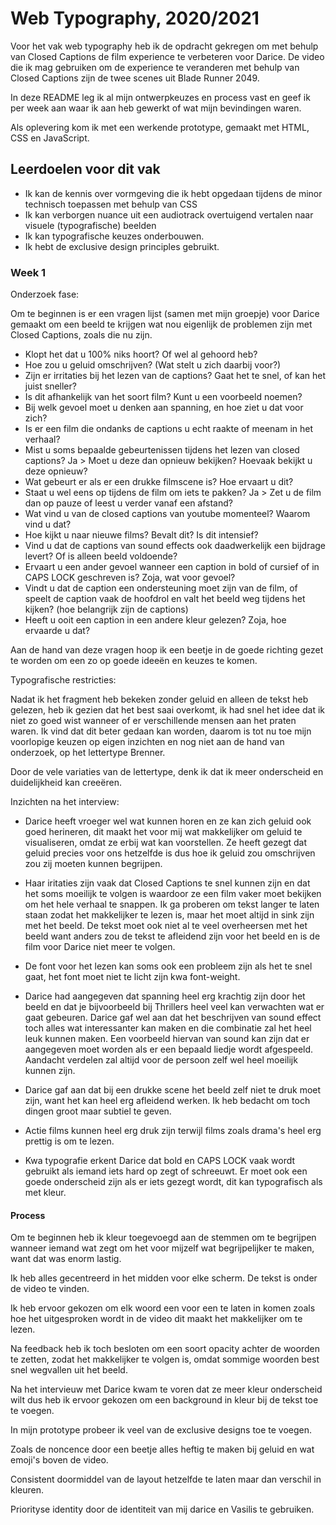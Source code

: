 # Web Typography, 2020/2021

Voor het vak web typography heb ik de opdracht gekregen om met behulp van Closed Captions de film experience te verbeteren voor Darice. De video die ik mag gebruiken om de experience te veranderen met behulp van Closed Captions zijn de twee scenes uit Blade Runner 2049.

In deze README leg ik al mijn ontwerpkeuzes en process vast en geef ik per week aan waar ik aan heb gewerkt of wat mijn bevindingen waren.

Als oplevering kom ik met een werkende prototype, gemaakt met HTML, CSS en JavaScript.


## Leerdoelen voor dit vak

- Ik kan de kennis over vormgeving die ik hebt opgedaan tijdens de minor technisch toepassen met behulp van CSS
- Ik kan verborgen nuance uit een audiotrack overtuigend vertalen naar visuele (typografische) beelden
- Ik kan typografische keuzes onderbouwen.
- Ik hebt de exclusive design principles gebruikt.


### Week 1

Onderzoek fase:

Om te beginnen is er een vragen lijst (samen met mijn groepje) voor Darice gemaakt om een beeld te krijgen wat nou eigenlijk de problemen zijn met Closed Captions, zoals die nu zijn.

- Klopt het dat u 100% niks hoort? Of wel al gehoord heb?
- Hoe zou u geluid omschrijven? (Wat stelt u zich daarbij voor?)
- Zijn er irritaties bij het lezen van de captions? Gaat het te snel, of kan het juist sneller?
- Is dit afhankelijk van het soort film? Kunt u een voorbeeld noemen?
- Bij welk gevoel moet u denken aan spanning, en hoe ziet u dat voor zich?
- Is er een film die ondanks de captions u echt raakte of meenam in het verhaal?
- Mist u soms bepaalde gebeurtenissen tijdens het lezen van closed captions? Ja > Moet u deze dan opnieuw bekijken? Hoevaak bekijkt u deze opnieuw?
- Wat gebeurt er als er een drukke filmscene is? Hoe ervaart u dit?
- Staat u wel eens op tijdens de film om iets te pakken? Ja > Zet u de film dan op pauze of leest u verder vanaf een afstand?
- Wat vind u van de closed captions van youtube momenteel? Waarom vind u dat?
- Hoe kijkt u naar nieuwe films? Bevalt dit? Is dit intensief?
- Vind u dat de captions van sound effects ook daadwerkelijk een bijdrage levert? Of is alleen beeld voldoende?
- Ervaart u een ander gevoel wanneer een caption in bold of cursief of in CAPS LOCK geschreven is? Zoja, wat voor gevoel?
- Vindt u dat de caption een ondersteuning moet zijn van de film, of speelt de caption vaak de hoofdrol en valt het beeld weg tijdens het kijken? (hoe belangrijk zijn de captions)
- Heeft u ooit een caption in een andere kleur gelezen? Zoja, hoe ervaarde u dat?

Aan de hand van deze vragen hoop ik een beetje in de goede richting gezet te worden om een zo op goede ideeën en keuzes te komen.

Typografische restricties:


Nadat ik het fragment heb bekeken zonder geluid en alleen de tekst heb gelezen, heb ik gezien dat het best saai overkomt, ik had snel het idee dat ik niet zo goed wist wanneer of er verschillende mensen aan het praten waren. Ik vind dat dit beter gedaan kan worden, daarom is tot nu toe mijn voorlopige keuzen op eigen inzichten en nog niet aan de hand van onderzoek, op het lettertype Brenner.

Door de vele variaties van de lettertype, denk ik dat ik meer onderscheid en duidelijkheid kan creeëren.


Inzichten na het interview:

- Darice heeft vroeger wel wat kunnen horen en ze kan zich geluid ook goed herineren, dit maakt het voor mij wat makkelijker om geluid te visualiseren, omdat ze erbij wat kan voorstellen. Ze heeft gezegt dat geluid precies voor ons hetzelfde is dus hoe ik geluid zou omschrijven zou zij moeten kunnen begrijpen.

- Haar iritaties zijn vaak dat Closed Captions te snel kunnen zijn en dat het soms moeilijk te volgen is waardoor ze een film vaker moet bekijken om het hele verhaal te snappen. Ik ga proberen om tekst langer te laten staan zodat het makkelijker te lezen is, maar het moet altijd in sink zijn met het beeld. De tekst moet ook niet al te veel overheersen met het beeld want anders zou de tekst te afleidend zijn voor het beeld en is de film voor Darice niet meer te volgen.

- De font voor het lezen kan soms ook een probleem zijn als het te snel gaat, het font moet niet te licht zijn kwa font-weight.

- Darice had aangegeven dat spanning heel erg krachtig zijn door het beeld en dat je bijvoorbeeld bij Thrillers heel veel kan verwachten wat er gaat gebeuren. Darice gaf wel aan dat het beschrijven van sound effect toch alles wat interessanter kan maken en die combinatie zal het heel leuk kunnen maken. Een voorbeeld hiervan van sound kan zijn dat er aangegeven moet worden als er een bepaald liedje wordt afgespeeld. Aandacht verdelen zal altijd voor de persoon zelf wel heel moeilijk kunnen zijn.

- Darice gaf aan dat bij een drukke scene het beeld zelf niet te druk moet zijn, want het kan heel erg afleidend werken. Ik heb bedacht om toch dingen groot maar subtiel te geven.

- Actie films kunnen heel erg druk zijn terwijl films zoals drama's heel erg prettig is om te lezen.

- Kwa typografie erkent Darice dat bold en CAPS LOCK vaak wordt gebruikt als iemand iets hard op zegt of schreeuwt. Er moet ook een goede onderscheid zijn als er iets gezegt wordt, dit kan typografisch als met kleur.

#### Process

Om te beginnen heb ik kleur toegevoegd aan de stemmen om te begrijpen wanneer iemand wat zegt om het voor mijzelf wat begrijpelijker te maken, want dat was enorm lastig.

Ik heb alles gecentreerd in het midden voor elke scherm. De tekst is onder de video te vinden.

Ik heb ervoor gekozen om elk woord een voor een te laten in komen zoals hoe het uitgesproken wordt in de video dit maakt het makkelijker om te lezen.

Na feedback heb ik toch besloten om een soort opacity achter de woorden te zetten, zodat het makkelijker te volgen is, omdat sommige woorden best snel wegvallen uit het beeld.

Na het intervieuw met Darice kwam te voren dat ze meer kleur onderscheid wilt dus heb ik ervoor gekozen om een background in kleur bij de tekst toe te voegen.

In mijn prototype probeer ik veel van de exclusive designs toe te voegen.


Zoals de noncence door een beetje alles heftig te maken bij geluid en wat emoji's boven de video.

Consistent doormiddel van de layout hetzelfde te laten maar dan verschil in kleuren.

Priorityse identity door de identiteit van mij darice en Vasilis te gebruiken.









